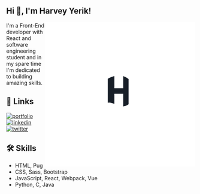 ## Hi 👋, I'm Harvey Yerik!  

<img width="400" height="auto" align="right" src="./logo.svg" alt="logo">
I'm a Front-End developer with React and software engineering student and in my spare time I'm dedicated to building amazing skills.

## 🔗 Links

[![portfolio](https://img.shields.io/badge/my_portfolio-000?style=for-the-badge&logo=ko-fi&logoColor=white)](https://yerikah.github.io/briefcase/)
[![linkedin](https://img.shields.io/badge/linkedin-0A66C2?style=for-the-badge&logo=linkedin&logoColor=white)](https://www.linkedin.com/in/harvey-huaranga-802218228/)
[![twitter](https://img.shields.io/badge/twitter-1DA1F2?style=for-the-badge&logo=twitter&logoColor=white)](https://twitter.com/yerikhar)

## 🛠 Skills
- HTML, Pug
- CSS, Sass, Bootstrap
- JavaScript, React, Webpack, Vue
- Python, C, Java





